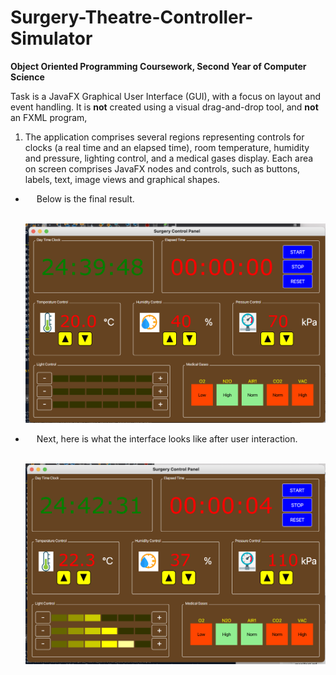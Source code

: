 # Surgery-Theatre-Controller-Simulator
**Object Oriented Programming Coursework, Second Year of Computer Science**

Task is a JavaFX Graphical User Interface (GUI), with a focus on layout and event handling. It is **not** created using a visual drag-and-drop tool, and **not** an FXML program,
 
1. The application comprises several regions representing controls for clocks (a real time and an elapsed time), room temperature, humidity and pressure, lighting control, and a medical gases display. Each area on screen comprises JavaFX nodes and controls, such as buttons, labels, text, image views and graphical shapes.

- &emsp; Below is the final result.
  
  &emsp;&emsp; <img src="README_Images/GUI.png" heigh=600 width=700>

- &emsp; Next, here is what the interface looks like after user interaction.
  
  &emsp;&emsp; <img src="README_Images/GUI_Used.png" heigh=600 width=700>

